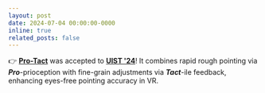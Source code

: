 ```yaml
---
layout: post
date: 2024-07-04 00:00:00-0000
inline: true
related_posts: false
---
```


👉 **[Pro-Tact](https://doi.org/10.1145/3654777.3676324)** was accepted to **[UIST '24](https://uist.acm.org/2024/)**! It combines rapid rough pointing via ***Pro***-prioception with fine-grain adjustments via ***Tact***-ile feedback, enhancing eyes-free pointing accuracy in VR.
